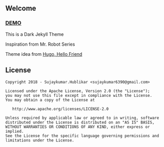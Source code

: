 ## Welcome

### [DEMO](https://sujaykumarh.github.io/jekyll-theme-carbon)

This is a Dark Jekyll Theme

Inspiration from Mr. Robot Series

Theme idea from <a href="https://themes.gohugo.io/theme/hugo-theme-hello-friend/" target="_blank">Hugo, Hello Friend</a>


## License

    Copyright 2018 - Sujaykumar.Hublikar <sujaykumar6390@gmail.com>

    Licensed under the Apache License, Version 2.0 (the "License");
    you may not use this file except in compliance with the License.
    You may obtain a copy of the License at

       http://www.apache.org/licenses/LICENSE-2.0

    Unless required by applicable law or agreed to in writing, software
    distributed under the License is distributed on an "AS IS" BASIS,
    WITHOUT WARRANTIES OR CONDITIONS OF ANY KIND, either express or implied.
    See the License for the specific language governing permissions and
    limitations under the License.

